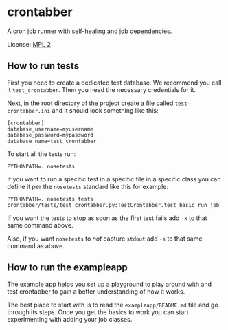# crontabber

A cron job runner with self-healing and job dependencies.

License: [MPL 2](http://www.mozilla.org/MPL/2.0/)

## How to run tests

First you need to create a dedicated test database. We recommend you call
it `test_crontabber`. Then you need the necessary credentials for it.

Next, in the root directory of the project create a file called
`test-crontabber.ini` and it should look something like this:

```
[crontabber]
database_username=myusername
database_password=mypassword
database_name=test_crontabber
```

To start all the tests run:

```
PYTHONPATH=. nosetests
```

If you want to run a specific test in a specific file in a specific class
you can define it per the `nosetests` standard like this for example:

```
PYTHONPATH=. nosetests tests crontabber/tests/test_crontabber.py:TestCrontabber.test_basic_run_job
```

If you want the tests to stop as soon as the first test fails add `-x` to
that same command above.

Also, if you want `nosetests` to *not* capture `stdout` add `-s` to that
same command as above.

## How to run the exampleapp

The example app helps you set up a playground to play around with and
test crontabber to gain a better understanding of how it works.

The best place to start with is to read the `exampleapp/README.md` file
and go through its steps. Once you get the basics to work you can start
experimenting with adding your job classes.
